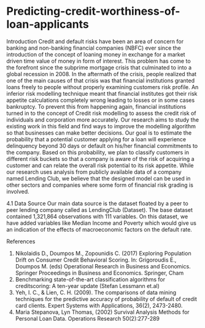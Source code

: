 # Predicting-credit-worthiness-of-loan-applicants

Introduction
Credit and default risks have been an area of concern for banking and non-banking financial companies (NBFC) ever since the introduction of the concept of loaning money in exchange for a market driven time value of money in form of interest. This problem has come to the forefront since the subprime mortgage crisis that culminated to into a global recession in 2008. In the aftermath of the crisis, people realized that one of the main causes of that crisis was that financial institutions granted loans freely to people without properly examining customers risk profile. An inferior risk modelling technique meant that financial institutes got their risk appetite calculations completely wrong leading to losses or in some cases bankruptcy. To prevent this from happening again, financial institutions turned in to the concept of Credit risk modelling to assess the credit risk of individuals and corporation more accurately.
Our research aims to study the existing work in this field and find ways to improve the modelling algorithm so that businesses can make better decisions. Our goal is to estimate the probability that a potential customer applying for a loan will experience delinquency beyond 30 days or default on his/her financial commitments to the company. Based on this probability, we plan to classify customers in different risk buckets so that a company is aware of the risk of acquiring a customer and can relate the overall risk potential to its risk appetite. While our research uses analysis from publicly available data of a company named Lending Club, we believe that the designed model can be used in other sectors and companies where some form of financial risk grading is involved.


4.1 Data Source
Our main data source is the dataset floated by a peer to peer lending company called as LendingClub (Dataset). The base dataset contained 1,321,864 observations with 111 variables. On this dataset, we have added variables like Median Income and Poverty which would give us an indication of the effects of macroeconomic factors on the default rate.

References
1. Nikolaidis D., Doumpos M., Zopounidis C. (2017) Exploring Population Drift on Consumer Credit Behavioral Scoring. In: Grigoroudis E., Doumpos M. (eds) Operational Research in Business and Economics. Springer Proceedings in Business and Economics. Springer, Cham
2. Benchmarking state-of-the-art classification algorithms for creditscoring: A ten-year update (Stefan Lessmann et.al)
3. Yeh, I. C., & Lien, C. H. (2009). The comparisons of data mining techniques for the predictive accuracy of probability of default of credit card clients. Expert Systems with Applications, 36(2), 2473-2480.
4. Maria Stepanova, Lyn Thomas, (2002) Survival Analysis Methods for Personal Loan Data. Operations Research 50(2):277-289
